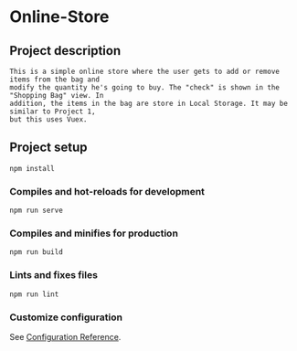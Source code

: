 # Online-Store

## Project description
```
This is a simple online store where the user gets to add or remove items from the bag and 
modify the quantity he's going to buy. The "check" is shown in the "Shopping Bag" view. In
addition, the items in the bag are store in Local Storage. It may be similar to Project 1, 
but this uses Vuex. 
```

## Project setup
```
npm install
```

### Compiles and hot-reloads for development
```
npm run serve
```

### Compiles and minifies for production
```
npm run build
```

### Lints and fixes files
```
npm run lint
```

### Customize configuration
See [Configuration Reference](https://cli.vuejs.org/config/).

